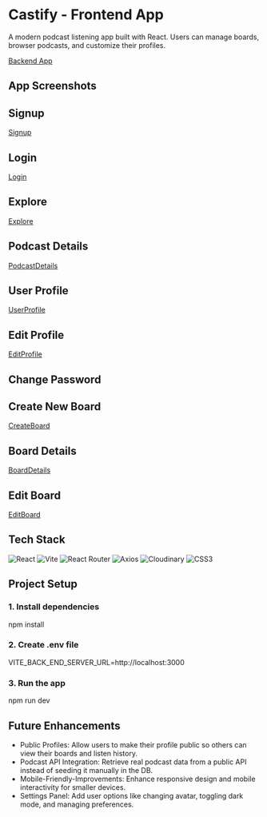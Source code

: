 # Castify - Frontend App
A modern podcast listening app built with React. Users can manage boards, browser podcasts, and customize their profiles.

[Backend App](https://github.com/zahralmosawi/castify-back-end-app)

## App Screenshots
## Signup
[Signup](https://res.cloudinary.com/dvhwvkip4/image/upload/v1755734099/Signup_nwaqd8.png)

## Login
[Login](https://res.cloudinary.com/dvhwvkip4/image/upload/v1755734098/Login_yltv48.png)

## Explore 
[Explore](https://res.cloudinary.com/dvhwvkip4/image/upload/v1755734099/Explore_hra4ri.png)

## Podcast Details
[PodcastDetails](https://res.cloudinary.com/dvhwvkip4/image/upload/v1755734099/PodcastDetails_p9hfeg.png)

## User Profile
[UserProfile](https://res.cloudinary.com/dvhwvkip4/image/upload/v1755734100/Profile_xq7ri6.png)

## Edit Profile
[EditProfile](https://res.cloudinary.com/dvhwvkip4/image/upload/v1755734098/EditProfile_z750ve.png)

## Change Password

## Create New Board
[CreateBoard](https://res.cloudinary.com/dvhwvkip4/image/upload/v1755734098/CreateBoard_a12ctb.png)

## Board Details
[BoardDetails](https://res.cloudinary.com/dvhwvkip4/image/upload/v1755734099/BoardDetails_luz1hi.png)

## Edit Board
[EditBoard](https://res.cloudinary.com/dvhwvkip4/image/upload/v1755734098/EditBoard_zrr8ij.png)

## Tech Stack
![React](https://img.shields.io/badge/-React-61DAFB?logo=react&logoColor=black)
![Vite](https://img.shields.io/badge/-Vite-646CFF?logo=vite&logoColor=white)
![React Router](https://img.shields.io/badge/-React%20Router-CA4245?logo=react-router&logoColor=white)
![Axios](https://img.shields.io/badge/-Axios-5A29E4?logo=axios&logoColor=white)
![Cloudinary](https://img.shields.io/badge/-Cloudinary-3448C5?logo=cloudinary&logoColor=white)
![CSS3](https://img.shields.io/badge/-CSS3-1572B6?logo=css3&logoColor=white)

## Project Setup
### 1. Install dependencies
npm install

### 2. Create .env file
VITE_BACK_END_SERVER_URL=http://localhost:3000

### 3. Run the app
npm run dev

## Future Enhancements
- Public Profiles: Allow users to make their profile public so others can view their boards and listen history.
- Podcast API Integration: Retrieve real podcast data from a public API instead of seeding it manually in the DB.
- Mobile-Friendly-Improvements: Enhance responsive design and mobile interactivity for smaller devices.
- Settings Panel: Add user options like changing avatar, toggling dark mode, and managing preferences.